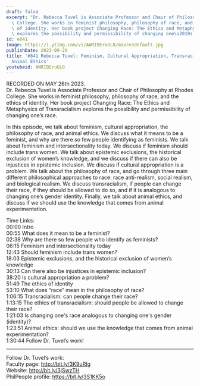 ```yaml
---
draft: false
excerpt: "Dr. Rebecca Tuvel is Associate Professor and Chair of Philosophy at Rhodes\
  \ College. She works in feminist philosophy, philosophy of race, and the ethics\
  \ of identity. Her book project Changing Race: The Ethics and Metaphysics of Transracialism\
  \ explores the possibility and permissibility of changing one\u2019s race."
id: e841
image: https://i.ytimg.com/vi/AWRIBEruGL8/maxresdefault.jpg
publishDate: 2023-09-29
title: '#841 Rebecca Tuvel: Feminism, Cultural Appropriation, Transracialism, and
  Animal Ethics'
youtubeid: AWRIBEruGL8
---
```

RECORDED ON MAY 26th 2023.  
Dr. Rebecca Tuvel is Associate Professor and Chair of Philosophy at Rhodes College. She works in feminist philosophy, philosophy of race, and the ethics of identity. Her book project Changing Race: The Ethics and Metaphysics of Transracialism explores the possibility and permissibility of changing one’s race.

In this episode, we talk about feminism, cultural appropriation, the philosophy of race, and animal ethics. We discuss what it means to be a feminist, and why are there so few people identifying as feminists. We talk about feminism and intersectionality today. We discuss if feminism should include trans women. We talk about epistemic exclusions, the historical exclusion of women’s knowledge, and we discuss if there can also be injustices in epistemic inclusion. We discuss if cultural appropriation is a problem. We talk about the philosophy of race, and go through three main different philosophical approaches to race: race anti-realism, social realism, and biological realism. We discuss transracialism, if people can change their race, if they should be allowed to do so, and if it is analogous to changing one’s gender identity. Finally, we talk about animal ethics, and discuss if we should use the knowledge that comes from animal experimentation.

Time Links:  
00:00 Intro  
00:55  What does it mean to be a feminist?  
02:38  Why are there so few people who identify as feminists?  
06:15  Feminism and intersectionality today  
12:43  Should feminism include trans women?  
18:03  Epistemic exclusions, and the historical exclusion of women’s knowledge  
30:13  Can there also be injustices in epistemic inclusion?  
38:20  Is cultural appropriation a problem?  
51:49  The ethics of identity  
53:10  What does “race” mean in the philosophy of race?  
1:06:15  Transracialism: can people change their race?  
1:13:15  The ethics of transracialism: should people be allowed to change their race?  
1:21:03  Is changing one's race analogous to changing one's gender (identity)?  
1:23:51  Animal ethics: should we use the knowledge that comes from animal experimentation?  
1:30:44  Follow Dr. Tuvel’s work!

---

Follow Dr. Tuvel’s work:  
Faculty page: http://bit.ly/3K9uRIg  
Website: http://bit.ly/3jSwzTH  
PhilPeople profile: https://bit.ly/3S1KK5o
